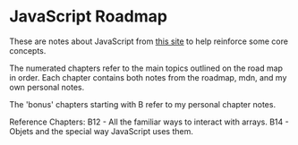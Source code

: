 # JavaScript Roadmap

These are notes about JavaScript from [this site](roadmap.sh/javascript) to help reinforce some core concepts.

The numerated chapters refer to the main topics outlined on the road map in order. Each chapter contains both notes from the roadmap, mdn, and my own personal notes.

The 'bonus' chapters starting with B refer to my personal chapter notes.



Reference Chapters:
B12 - All the familiar ways to interact with arrays.
B14 - Objets and the special way JavaScript uses them.
